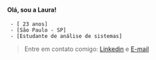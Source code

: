 #### Olá, sou a Laura!

     - [ 23 anos] 
     - [São Paulo - SP] 
     - [Estudante de análise de sistemas] 

> Entre em contato comigo: [Linkedin](https://www.linkedin.com/in/laurapadilha/) e [E-mail](mailto:laura.thalya@hotmail.com)
